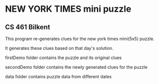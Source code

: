 # NEW YORK TIMES mini puzzle
## CS 461 Bilkent

This program re-generates clues for the new york times mini(5x5) puzzle.

It generates these clues based on that day's solution.

firstDemo folder contains the puzzle and its original clues

secondDemo folder contains the newly generated clues for the puzzle

data folder contains puzzle data from different dates

